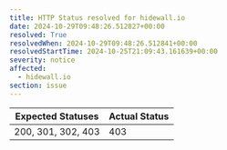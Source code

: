 ```yaml
---
title: HTTP Status resolved for hidewall.io
date: 2024-10-29T09:48:26.512827+00:00
resolved: True
resolvedWhen: 2024-10-29T09:48:26.512841+00:00
resolvedStartTime: 2024-10-25T21:09:43.161639+00:00
severity: notice
affected:
  - hidewall.io
section: issue
---
```


| Expected Statuses | Actual Status  |
|-------------------|----------------|
| 200, 301, 302, 403 | 403 |
